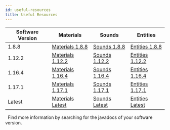 ```yaml
---
id: useful-resources
title: Useful Resources
---
```


| Software Version | Materials | Sounds | Entities
| --- | --- | --- | --- |
1.8.8 | [Materials 1.8.8](https://helpch.at/docs/1.8.8/org/bukkit/Material.html) | [Sounds 1.8.8](https://helpch.at/docs/1.8.8/org/bukkit/Sound.html) | [Entities 1.8.8](https://helpch.at/docs/1.8/index.html?org/bukkit/entity/EntityType.html) |
1.12.2 | [Materials 1.12.2](https://helpch.at/docs/1.12.2/org/bukkit/Material.html) | [Sounds 1.12.2](https://helpch.at/docs/1.12.2/org/bukkit/Sound.html) | [Entities 1.12.2](https://helpch.at/docs/1.12.2/org/bukkit/entity/EntityType.html) |
1.16.4 | [Materials 1.16.4](https://helpch.at/docs/1.16.4/org/bukkit/Material.html) | [Sounds 1.16.4](https://helpch.at/docs/1.16.4/org/bukkit/Sound.html) | [Entities 1.16.4](https://helpch.at/docs/1.16.4/org/bukkit/entity/EntityType.html) |
​​1.17.1 | [Materials 1.17.1](https://helpch.at/docs/1.17.1/org/bukkit/Material.html) | [Sounds 1.17.1](https://helpch.at/docs/1.17.1/org/bukkit/Sound.html) | [Entities 1.17.1](https://helpch.at/docs/1.17.1/org/bukkit/entity/EntityType.html) |
Latest | [Materials Latest](https://hub.spigotmc.org/javadocs/spigot/org/bukkit/Material.html) | [Sounds Latest](https://hub.spigotmc.org/javadocs/spigot/org/bukkit/Sound.html) | [Entities Latest](https://hub.spigotmc.org/javadocs/spigot/org/bukkit/entity/EntityType.html) |
​
​​
Find more information by searching for the javadocs of your software version.